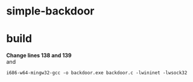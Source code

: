 # simple-backdoor

# build
**Change lines 138 and 139** <br>
and

    i686-w64-mingw32-gcc -o backdoor.exe backdoor.c -lwininet -lwsock32